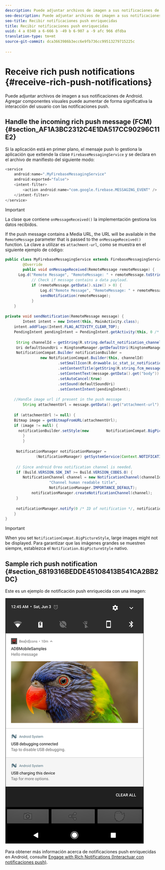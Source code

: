 ```yaml
---
description: Puede adjuntar archivos de imagen a sus notificaciones de Android. Agregar componentes visuales puede aumentar de forma significativa la interacción del usuario con las notificaciones push.
seo-description: Puede adjuntar archivos de imagen a sus notificaciones de Android. Agregar componentes visuales puede aumentar de forma significativa la interacción del usuario con las notificaciones push.
seo-title: Recibir notificaciones push enriquecidas
title: Recibir notificaciones push enriquecidas
uuid: 4 a 0340 a 6-666 b -49 b 6-907 a -9 afc 966 dfdba
translation-type: tm+mt
source-git-commit: dca3663986b3ecc6e9fb736cc99513279715225c

---
```



# Receive rich push notifications {#receive-rich-push-notifications}

Puede adjuntar archivos de imagen a sus notificaciones de Android. Agregar componentes visuales puede aumentar de forma significativa la interacción del usuario con las notificaciones push.

## Handle the incoming rich push message (FCM) {#section_AF1A3BC2312C4E1DA517CC90296C11E2}

Si la aplicación está en primer plano, el mensaje push lo gestiona la aplicación que extiende la clase `FirebaseMessagingService` y se declara en el archivo de manifiesto del siguiente modo:

```java
<service
    android:name=".MyFirebaseMessagingService"
    android:exported="false">
    <intent-filter>
        <action android:name="com.google.firebase.MESSAGING_EVENT" />
    </intent-filter>
</service>
```

>[!IMPORTANT]
>
>La clase que contiene `onMessageReceived()` la implementación gestiona los datos recibidos.

If the push message contains a Media URL, the URL will be available in the `RemoteMessage` parameter that is passed to the `onMessageReceived()` function. La clave a utilizar es `attachment-url`, como se muestra en el siguiente ejemplo de código:

```java
public class MyFirebaseMessagingService extends FirebaseMessagingService {
        @Override
        public void onMessageReceived(RemoteMessage remoteMessage) {
      Log.d("Remote Message", "RemoteMessage: " + remoteMessage.toString());
            // Check if message contains a data payload.
            if (remoteMessage.getData().size() > 0) {
                Log.d("Remote Message", "RemoteMessage: " + remoteMessage.getData());
                sendNotification(remoteMessage);
            }
    }
 
private void sendNotification(RemoteMessage message) {
        Intent intent = new Intent(this, MainActivity.class);
    intent.addFlags(Intent.FLAG_ACTIVITY_CLEAR_TOP);
    PendingIntent pendingIntent = PendingIntent.getActivity(this, 0 /* Request code */, intent, PendingIntent.FLAG_ONE_SHOT);

     String channelId = getString(R.string.default_notification_channel_id);
     Uri defaultSoundUri = RingtoneManager.getDefaultUri(RingtoneManager.TYPE_NOTIFICATION);
     NotificationCompat.Builder notificationBuilder =
                new NotificationCompat.Builder(this, channelId)
                        .setSmallIcon(R.drawable.ic_stat_ic_notification)
                        .setContentTitle(getString(R.string.fcm_message))
                        .setContentText(message.getData().get("body"))
                        .setAutoCancel(true)
                        .setSound(defaultSoundUri)
                        .setContentIntent(pendingIntent);
  
    //Handle image url if present in the push message 
        String attachmentUrl = message.getData().get("attachment-url");
  
    if (attachmentUrl != null) { 
    Bitmap image = getBitmapFromURL(attachmentUrl); 
    if (image != null) { 
      notificationBuilder.setStyle(new        NotificationCompat.BigPictureStyle().bigPicture(image)); 
        } 
        } 

     NotificationManager notificationManager =
              (NotificationManager) getSystemService(Context.NOTIFICATION_SERVICE);

     // Since android Oreo notification channel is needed.
     if (Build.VERSION.SDK_INT >= Build.VERSION_CODES.O) {
        NotificationChannel channel = new NotificationChannel(channelId,
                    "Channel human readable title",
                    NotificationManager.IMPORTANCE_DEFAULT);
            notificationManager.createNotificationChannel(channel);
     }

     notificationManager.notify(0 /* ID of notification */, notificationBuilder.build());
    }
}
```

>[!IMPORTANT]
>
>When you set `NotificationCompat.BigPictureStyle`, large images might not be displayed. Para garantizar que las imágenes grandes se muestren siempre, establezca el `Notification.BigPictureStyle` nativo.

## Sample rich push notification {#section_6819316BEDDE45108413B541CA2BB2DC}

Este es un ejemplo de notificación push enriquecida con una imagen:

![](assets/rich-push-notification_example.png)

Para obtener más información acerca de notificaciones push enriquecidas en Android, consulte [Engage with Rich Notifications (Interactuar con notificaciones push)](https://developer.android.com/distribute/best-practices/engage/rich-notifications.html).
